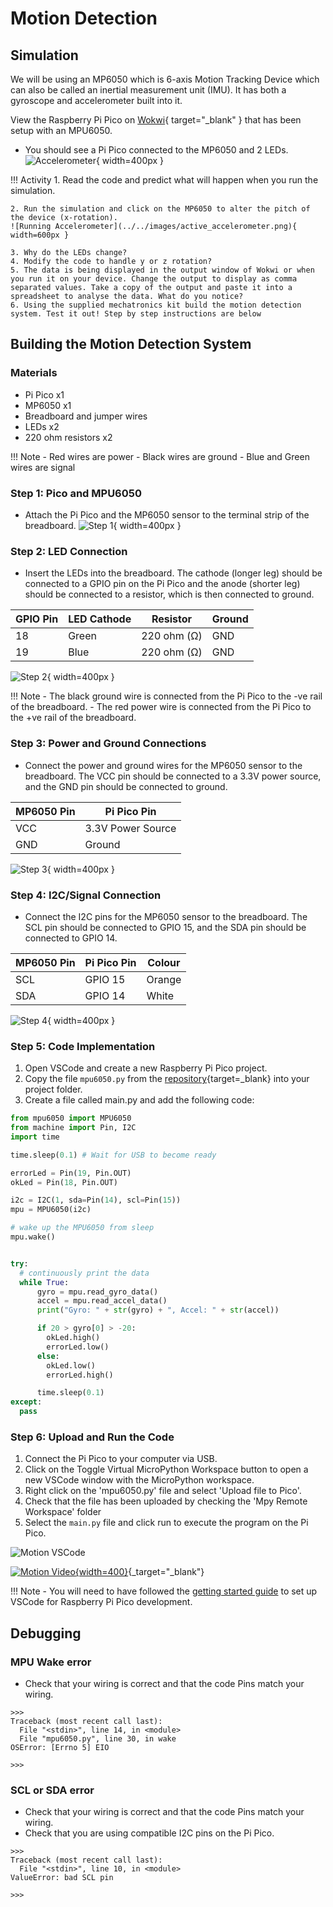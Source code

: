 # Motion Detection

## Simulation

We will be using an MP6050 which is 6-axis Motion Tracking Device which can also be called an inertial measurement unit (IMU). It has both a gyroscope and accelerometer built into it.

View the Raspberry Pi Pico on [Wokwi](https://wokwi.com/projects/425583691447665665){ target="_blank" } that has been setup with an MPU6050. 

- You should see a Pi Pico connected to the MP6050 and 2 LEDs. 
![Accelerometer](../../images/accelerometer.png){ width=400px }


!!! Activity
    1. Read the code and predict what will happen when you run the simulation.

    2. Run the simulation and click on the MP6050 to alter the pitch of the device (x-rotation).
    ![Running Accelerometer](../../images/active_accelerometer.png){ width=600px }

    3. Why do the LEDs change?
    4. Modify the code to handle y or z rotation?
    5. The data is being displayed in the output window of Wokwi or when you run it on your device. Change the output to display as comma separated values. Take a copy of the output and paste it into a spreadsheet to analyse the data. What do you notice?
    6. Using the supplied mechatronics kit build the motion detection system. Test it out! Step by step instructions are below

## Building the Motion Detection System

### Materials
- Pi Pico x1
- MP6050 x1
- Breadboard and jumper wires
- LEDs x2
- 220 ohm resistors x2


!!! Note
    - Red wires are power
    - Black wires are ground
    - Blue and Green wires are signal

### Step 1: Pico and MPU6050

- Attach the Pi Pico and the MP6050 sensor to the terminal strip of the breadboard.
![Step 1](./images/step1.jpg){ width=400px }

### Step 2: LED Connection

- Insert the LEDs into the breadboard. The cathode (longer leg) should be connected to a GPIO pin on the Pi Pico and the anode (shorter leg) should be connected to a resistor, which is then connected to ground.

| GPIO Pin | LED Cathode | Resistor | Ground |
|----------|-------------|----------|--------|
| 18       | Green       | 220 ohm (Ω) | GND    |
| 19       | Blue       | 220 ohm (Ω) | GND    |

![Step 2](./images/step2.jpg){ width=400px }

!!! Note
    - The black ground wire is connected from the Pi Pico to the -ve rail of the breadboard.
    - The red power wire is connected from the Pi Pico to the +ve rail of the breadboard.

### Step 3: Power and Ground Connections

- Connect the power and ground wires for the MP6050 sensor to the breadboard. The VCC pin should be connected to a 3.3V power source, and the GND pin should be connected to ground.

| MP6050 Pin | Pi Pico Pin  |
|------------|------------------------|
| VCC        | 3.3V Power Source       |
| GND        | Ground                 |

![Step 3](./images/step3.jpg){ width=400px }

### Step 4: I2C/Signal Connection

- Connect the I2C pins for the MP6050 sensor to the breadboard. The SCL pin should be connected to GPIO 15, and the SDA pin should be connected to GPIO 14.

| MP6050 Pin | Pi Pico Pin  | Colour |
|------------|--------------| -------- |
| SCL        | GPIO 15      |  Orange     |
| SDA        | GPIO 14      |  White        |

![Step 4](./images/step4.jpg){ width=400px }

### Step 5: Code Implementation

1. Open VSCode and create a new Raspberry Pi Pico project.
2. Copy the file `mpu6050.py` from the [repository](https://github.com/KillarneyHeightsHS/Raspberry-Pi-Pico-BaseCode/blob/main/src/accelerometer/mpu6050.py){target=_blank} into your project folder.
3. Create a file called main.py and add the following code:
```python
from mpu6050 import MPU6050
from machine import Pin, I2C
import time

time.sleep(0.1) # Wait for USB to become ready

errorLed = Pin(19, Pin.OUT)
okLed = Pin(18, Pin.OUT)

i2c = I2C(1, sda=Pin(14), scl=Pin(15))
mpu = MPU6050(i2c)

# wake up the MPU6050 from sleep
mpu.wake()


try:
  # continuously print the data
  while True:
      gyro = mpu.read_gyro_data()
      accel = mpu.read_accel_data()
      print("Gyro: " + str(gyro) + ", Accel: " + str(accel))

      if 20 > gyro[0] > -20:
        okLed.high()
        errorLed.low()
      else:
        okLed.low()
        errorLed.high()

      time.sleep(0.1)
except:
  pass
```

### Step 6: Upload and Run the Code

1. Connect the Pi Pico to your computer via USB.
2. Click on the Toggle Virtual MicroPython Workspace button to open a new VSCode window with the MicroPython workspace.
3. Right click on the 'mpu6050.py' file and select 'Upload file to Pico'.
4. Check that the file has been uploaded by checking the 'Mpy Remote Workspace' folder
5. Select the `main.py` file and click run to execute the program on the Pi Pico.

![Motion VSCode](./images/motion_vscode.png)

[![Motion Video](./images/motion_video.png){width=400}](https://www.youtube.com/shorts/IfLBH9w75h0){_target="_blank"}

!!! Note
    - You will need to have followed the [getting started guide](../../index.md) to set up VSCode for Raspberry Pi Pico development.
 

## Debugging
### MPU Wake error
- Check that your wiring is correct and that the code Pins match your wiring.

```
>>> 
Traceback (most recent call last):
  File "<stdin>", line 14, in <module>
  File "mpu6050.py", line 30, in wake
OSError: [Errno 5] EIO

>>> 
```

### SCL or SDA error
- Check that your wiring is correct and that the code Pins match your wiring. 
- Check that you are using compatible I2C pins on the Pi Pico.

```
>>> 
Traceback (most recent call last):
  File "<stdin>", line 10, in <module>
ValueError: bad SCL pin

>>> 
```
